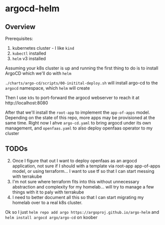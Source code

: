 # argocd-helm

## Overview

Prerequisites:

1. kubernetes cluster - I like `kind`
2. `kubectl` installed
3. `helm` v3 installed

Assuming your k8s cluster is up and running the first thing to do is to install ArgoCD which we'll do with `helm`

`./charts/argo-cd/scripts/00-initital-deploy.sh` will install argo-cd to the `argocd` namespace, which `helm` will create

Then I use `k9s` to port-forward the argocd webserver to reach it at http://localhost:8080

After that we'll install the `root-app` to implement the `app-of-apps` model. Depending on the state of this repo, more apps may be provisioned at the same time. Right now I ahve `argo-cd.yaml` to bring argocd under its own management, and `openfaas.yaml` to also deploy openfaas operator to my cluster

## TODOs

2. Once I figure that out I want to deploy openfaas as an argocd application, not sure if I should with a template via root-app app-of-apps model, or using terraform... I want to use tf so that I can start messing with terrakube
3. I'm not sure where terraform fits into this without unnecessary abstraction and complexity for my homelab... will try to manage a few things with it to paly with terrakube
4. I need to better document all this so that I can start migrating my homelab over to a real k8s cluster.


Ok so I just `helm repo add argo https://argoproj.github.io/argo-helm` and `helm install argocd argo/argo-cd` on koober
